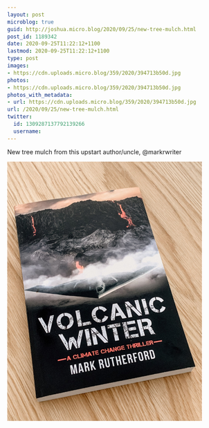 ```yaml
---
layout: post
microblog: true
guid: http://joshua.micro.blog/2020/09/25/new-tree-mulch.html
post_id: 1189342
date: 2020-09-25T11:22:12+1100
lastmod: 2020-09-25T11:22:12+1100
type: post
images:
- https://cdn.uploads.micro.blog/359/2020/394713b50d.jpg
photos:
- https://cdn.uploads.micro.blog/359/2020/394713b50d.jpg
photos_with_metadata:
- url: https://cdn.uploads.micro.blog/359/2020/394713b50d.jpg
url: /2020/09/25/new-tree-mulch.html
twitter:
  id: 1309287137792139266
  username: 
---
```

New tree mulch from this upstart author/uncle, @markrwriter

<img src="uploads/2020/394713b50d.jpg" width="450" height="600" alt="" />
